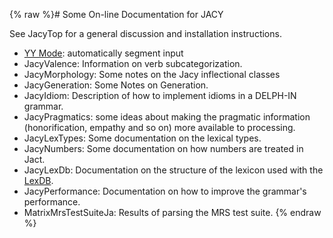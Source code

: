 {% raw %}# Some On-line Documentation for JACY

See JacyTop for a general discussion and installation
instructions.

- [YY Mode](http://moin.delph-in.net/JacyYYMode): automatically
segment input
- JacyValence: Information on verb subcategorization.
- JacyMorphology: Some notes on the Jacy
inflectional classes
- JacyGeneration: Some Notes on Generation.
- JacyIdiom: Description of how to implement idioms in a
DELPH-IN grammar.
- JacyPragmatics: some ideas about making the
pragmatic information (honorification, empathy and so on) more
available to processing.
- JacyLexTypes: Some documentation on the lexical
types.
- JacyNumbers: Some documentation on how numbers are
treated in Jact.
- JacyLexDb: Documentation on the structure of the
lexicon used with the [LexDB](/LkbLexDb).
- JacyPerformance: Documentation on how to improve
the grammar's performance.
- MatrixMrsTestSuiteJa: Results of parsing the
MRS test suite.
<update date omitted for speed>{% endraw %}